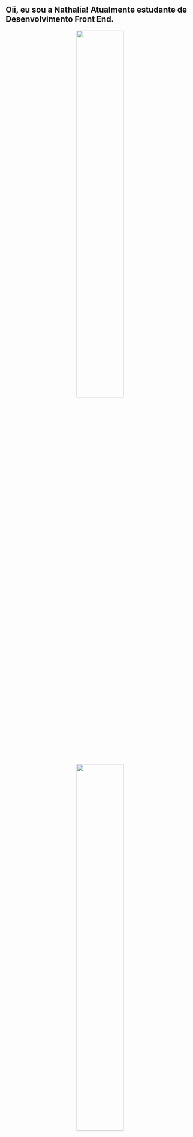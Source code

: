 ## Oii, eu sou a Nathalia! Atualmente estudante de Desenvolvimento Front End.

<div align="center">

  <a href="https://github.com/nathsalatino">
  
  <img width="50%" src="https://github-readme-stats.vercel.app/api?username=nathsalatino&show_icons=true&theme=jolly&include_all_commits=true&count_private=true"/>
  
  <img width="50%" src="https://github-readme-stats.vercel.app/api/top-langs/?username=nathsalatino&layout=compact&langs_count=7&theme=jolly"/>
  
</div>
